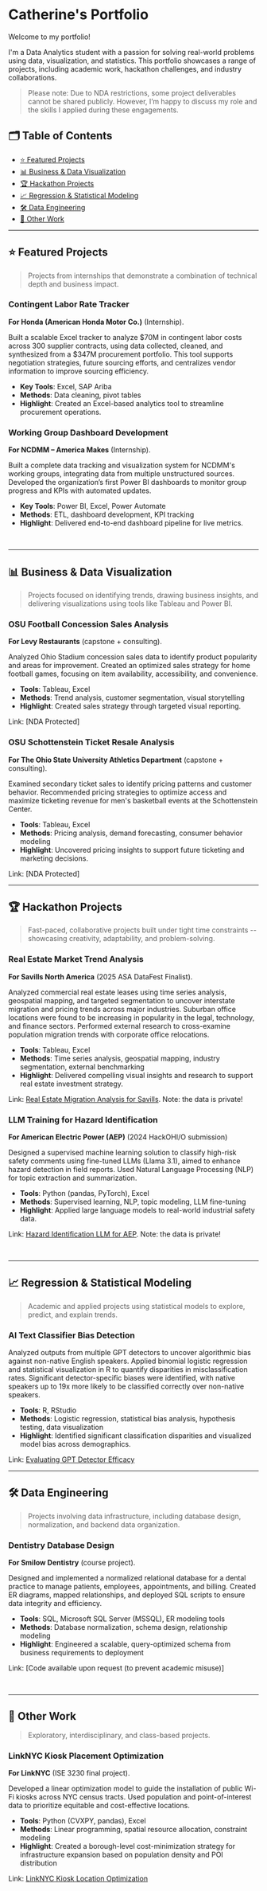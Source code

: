 # Catherine's Portfolio

Welcome to my portfolio!  

I'm a Data Analytics student with a passion for solving real-world problems using data, visualization, and statistics. This portfolio showcases a range of projects, including academic work, hackathon challenges, and industry collaborations.

> Please note: Due to NDA restrictions, some project deliverables cannot be shared publicly. However, I’m happy to discuss my role and the skills I applied during these engagements.

## 🗂️ Table of Contents

- [⭐ Featured Projects](#-featured-projects)
- [📊 Business & Data Visualization](#-business--data-visualization)
- [🏆 Hackathon Projects](#-hackathon-projects)
- [📈 Regression & Statistical Modeling](#-regression--statistical-modeling)
- [🛠️ Data Engineering](#data-engineering)
- [🧭 Other Work](#other-work)

---

## ⭐ Featured Projects

> Projects from internships that demonstrate a combination of technical depth and business impact.

### Contingent Labor Rate Tracker
**For Honda (American Honda Motor Co.)** (Internship).

Built a scalable Excel tracker to analyze $70M in contingent labor costs across 300 supplier contracts, using data collected, cleaned, and synthesized from a $347M procurement portfolio. This tool supports negotiation strategies, future sourcing efforts, and centralizes vendor information to improve sourcing efficiency.
- **Key Tools**: Excel, SAP Ariba
- **Methods**: Data cleaning, pivot tables
- **Highlight**: Created an Excel-based analytics tool to streamline procurement operations.

  
### Working Group Dashboard Development  
**For NCDMM – America Makes** (Internship).

Built a complete data tracking and visualization system for NCDMM's working groups, integrating data from multiple unstructured sources. Developed the organization’s first Power BI dashboards to monitor group progress and KPIs with automated updates.  
- **Key Tools**: Power BI, Excel, Power Automate
- **Methods**: ETL, dashboard development, KPI tracking
- **Highlight**: Delivered end-to-end dashboard pipeline for live metrics. 

<br>

--- 


## 📊 Business & Data Visualization

> Projects focused on identifying trends, drawing business insights, and delivering visualizations using tools like Tableau and Power BI.

### OSU Football Concession Sales Analysis  
**For Levy Restaurants** (capstone + consulting).

Analyzed Ohio Stadium concession sales data to identify product popularity and areas for improvement. Created an optimized sales strategy for home football games, focusing on item availability, accessibility, and convenience.  
- **Tools**: Tableau, Excel
- **Methods**: Trend analysis, customer segmentation, visual storytelling
- **Highlight**: Created sales strategy through targeted visual reporting.

Link: [NDA Protected]

### OSU Schottenstein Ticket Resale Analysis  
**For The Ohio State University Athletics Department** (capstone + consulting).

Examined secondary ticket sales to identify pricing patterns and customer behavior. Recommended pricing strategies to optimize access and maximize ticketing revenue for men's basketball events at the Schottenstein Center.  
- **Tools**: Tableau, Excel
- **Methods**: Pricing analysis, demand forecasting, consumer behavior modeling
- **Highlight**: Uncovered pricing insights to support future ticketing and marketing decisions.

Link: [NDA Protected]
<br>

---


## 🏆 Hackathon Projects

> Fast-paced, collaborative projects built under tight time constraints -- showcasing creativity, adaptability, and problem-solving.

### Real Estate Market Trend Analysis  
**For Savills North America** (2025 ASA DataFest Finalist).

Analyzed commercial real estate leases using time series analysis, geospatial mapping, and targeted segmentation to uncover interstate migration and pricing trends across major industries. Suburban office locations were found to be increasing in popularity in the legal, technology, and finance sectors. Performed external research to cross-examine population migration trends with corporate office relocations. 
- **Tools**: Tableau, Excel
- **Methods**: Time series analysis, geospatial mapping, industry segmentation, external benchmarking
- **Highlight**: Delivered compelling visual insights and research to support real estate investment strategy.
  
Link: [Real Estate Migration Analysis for Savills](https://github.com/catherine-ling/hackathons/tree/main/DataFest25%20-%20Real%20Estate%20Migration). Note: the data is private!

### LLM Training for Hazard Identification  
**For American Electric Power (AEP)** (2024 HackOHI/O submission)

Designed a supervised machine learning solution to classify high-risk safety comments using fine-tuned LLMs (Llama 3.1), aimed to enhance hazard detection in field reports. Used Natural Language Processing (NLP) for topic extraction and summarization. 
- **Tools**: Python (pandas, PyTorch), Excel
- **Methods**: Supervised learning, NLP, topic modeling, LLM fine-tuning 
- **Highlight**: Applied large language models to real-world industrial safety data.
  
Link: [Hazard Identification LLM for AEP](https://github.com/catherine-ling/hackathons/tree/main/Hack12%20-%20AEP%20LLM%20Analysis). Note: the data is private!

<br>

---

## 📈 Regression & Statistical Modeling

> Academic and applied projects using statistical models to explore, predict, and explain trends.

### AI Text Classifier Bias Detection  
Analyzed outputs from multiple GPT detectors to uncover algorithmic bias against non-native English speakers. Applied binomial logistic regression and statistical visualization in R to quantify disparities in misclassification rates. Significant detector-specific biases were identified, with native speakers up to 19x more likely to be classified correctly over non-native speakers.
- **Tools**: R, RStudio
- **Methods**: Logistic regression, statistical bias analysis, hypothesis testing, data visualization
- **Highlight**: Identified significant classification disparities and visualized model bias across demographics.

Link: [Evaluating GPT Detector Efficacy](https://github.com/catherine-ling/gpt-detectors)
<br>

---

## 🛠️ Data Engineering

> Projects involving data infrastructure, including database design, normalization, and backend data organization.

### Dentistry Database Design  
**For Smilow Dentistry** (course project).

Designed and implemented a normalized relational database for a dental practice to manage patients, employees, appointments, and billing. Created ER diagrams, mapped relationships, and deployed SQL scripts to ensure data integrity and efficiency.  
- **Tools**: SQL, Microsoft SQL Server (MSSQL), ER modeling tools
- **Methods**: Database normalization, schema design, relationship modeling
- **Highlight**: Engineered a scalable, query-optimized schema from business requirements to deployment

Link: [Code available upon request (to prevent academic misuse)]

<br>

---

## 🧭 Other Work 
> Exploratory, interdisciplinary, and class-based projects.

### LinkNYC Kiosk Placement Optimization  
**For LinkNYC** (ISE 3230 final project).

Developed a linear optimization model to guide the installation of public Wi-Fi kiosks across NYC census tracts. Used population and point-of-interest data to prioritize equitable and cost-effective locations.  
- **Tools**: Python (CVXPY, pandas), Excel  
- **Methods**: Linear programming, spatial resource allocation, constraint modeling
- **Highlight**: Created a borough-level cost-minimization strategy for infrastructure expansion based on population density and POI distribution

Link: [LinkNYC Kiosk Location Optimization](https://github.com/catherine-ling/linknyc-optimization)

  
